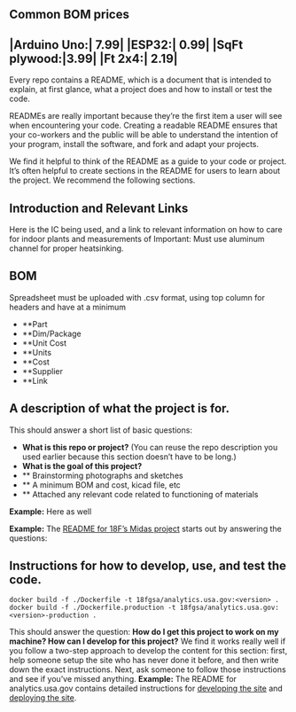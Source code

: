 Common BOM prices 
---
|Arduino Uno:| 7.99| 
|ESP32:| 0.99|
|SqFt plywood:|3.99|
|Ft 2x4:| 2.19|
---

Every repo contains a README, which is a document that is intended to explain, at first glance, what a project does and how to install or test the code.

READMEs are really important because they’re the first item a user will see when encountering your code. Creating a readable README ensures that your co-workers and the public will be able to understand the intention of your program, install the software, and fork and adapt your projects.

We find it helpful to think of the README as a guide to your code or project. It’s often helpful to create sections in the README for users to learn about the project. We recommend the following sections.

## Introduction and Relevant Links
Here is the IC being used, and a link to relevant information on how to care for indoor plants and measurements of 
Important: Must use aluminum channel for proper heatsinking. 

## BOM
Spreadsheet must be uploaded with .csv format, using top column for headers and have at a minimum
* **Part
* **Dim/Package
* **Unit Cost
* **Units
* **Cost
* **Supplier
* **Link


## A description of what the project is for.

This should answer a short list of basic questions:

* **What is this repo or project?** (You can reuse the repo description you used earlier because this section doesn’t have to be long.)
* **What is the goal of this project?**  
* ** Brainstorming photographs and sketches
* ** A minimum BOM and cost, kicad file, etc
* ** Attached any relevant code related to functioning of materials

**Example:** Here as well

**Example:** The [README for 18F’s Midas project](https://github.com/18f/midas) starts out by answering the questions:
## Instructions for how to develop, use, and test the code.

```shell
docker build -f ./Dockerfile -t 18fgsa/analytics.usa.gov:<version> .
docker build -f ./Dockerfile.production -t 18fgsa/analytics.usa.gov:<version>-production .
```

This should answer the question: **How do I get this project to work on my machine? How can I develop for this project?** We find it works really well if you follow a two-step approach to develop the content for this section: first, help someone setup the site who has never done it before, and then write down the exact instructions. Next, ask someone to follow those instructions and see if you’ve missed anything.
**Example:** The README for analytics.usa.gov contains detailed instructions for [developing the site](https://github.com/18f/analytics.usa.gov#setup) and [deploying the site](https://github.com/18f/analytics.usa.gov#deploying-to-staging-18f-specific).  
